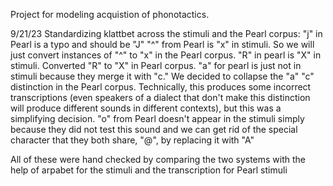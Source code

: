 Project for modeling acquistion of phonotactics.

9/21/23
Standardizing klattbet across the stimuli and the Pearl corpus:
"j" in Pearl is a typo and should be "J"
"^" from Pearl is "x" in stimuli. So we will just convert instances of "^" to "x" in the Pearl corpus.
"R" in pearl is "X" in stimuli. Converted "R" to "X" in Pearl corpus.
"a" for pearl is just not in stimuli because they merge it with "c." We decided to collapse the "a" "c" distinction in the Pearl corpus. Technically, this produces some incorrect transcriptions (even speakers of a dialect that don't make this distinction will produce different sounds in different contexts), but this was a simplifying decision.
"o" from Pearl doesn't appear in the stimuli simply because they did not test this sound
and we can get rid of the special character that they both share, "@", by replacing it with "A"

All of these were hand checked by comparing the two systems with the help of arpabet for the stimuli and the transcription for Pearl stimuli
